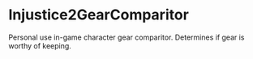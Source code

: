 # Injustice2GearComparitor
Personal use in-game character gear comparitor. Determines if gear is worthy of keeping.
